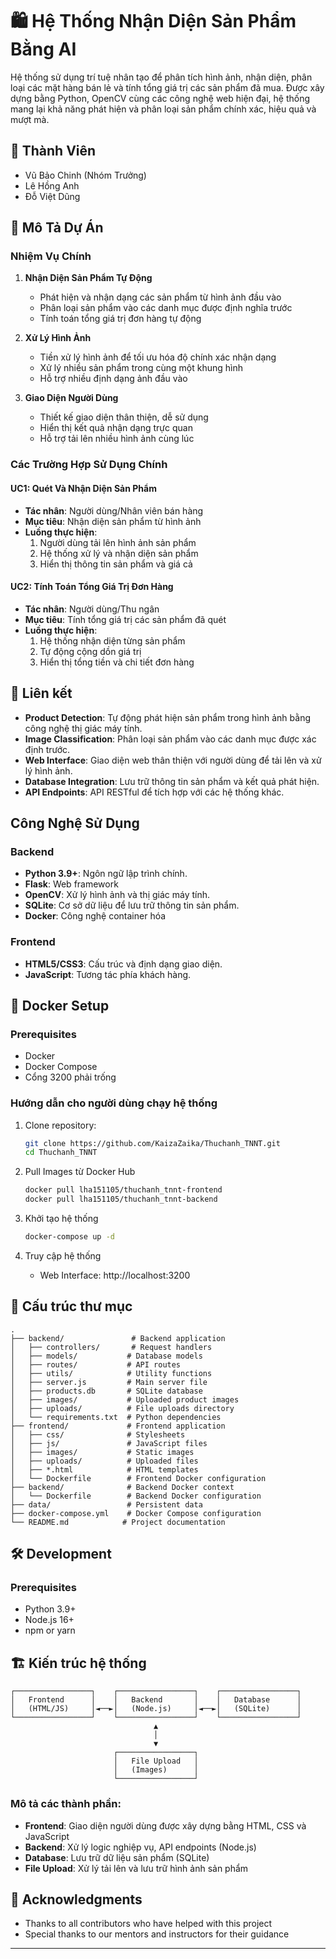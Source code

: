 # 🛍️ Hệ Thống Nhận Diện Sản Phẩm Bằng AI

Hệ thống sử dụng trí tuệ nhân tạo để phân tích hình ảnh, nhận diện, phân loại các mặt hàng bán lẻ và tính tổng giá trị các sản phẩm đã mua. Được xây dựng bằng Python, OpenCV cùng các công nghệ web hiện đại, hệ thống mang lại khả năng phát hiện và phân loại sản phẩm chính xác, hiệu quả và mượt mà.

## 👥 Thành Viên

- Vũ Bảo Chinh (Nhóm Trưởng)
- Lê Hồng Anh
- Đỗ Việt Dũng

## 📝 Mô Tả Dự Án

### Nhiệm Vụ Chính
1. **Nhận Diện Sản Phẩm Tự Động**
   - Phát hiện và nhận dạng các sản phẩm từ hình ảnh đầu vào
   - Phân loại sản phẩm vào các danh mục được định nghĩa trước
   - Tính toán tổng giá trị đơn hàng tự động

2. **Xử Lý Hình Ảnh**
   - Tiền xử lý hình ảnh để tối ưu hóa độ chính xác nhận dạng
   - Xử lý nhiều sản phẩm trong cùng một khung hình
   - Hỗ trợ nhiều định dạng ảnh đầu vào

3. **Giao Diện Người Dùng**
   - Thiết kế giao diện thân thiện, dễ sử dụng
   - Hiển thị kết quả nhận dạng trực quan
   - Hỗ trợ tải lên nhiều hình ảnh cùng lúc

### Các Trường Hợp Sử Dụng Chính

#### UC1: Quét Và Nhận Diện Sản Phẩm
- **Tác nhân**: Người dùng/Nhân viên bán hàng
- **Mục tiêu**: Nhận diện sản phẩm từ hình ảnh
- **Luồng thực hiện**:
  1. Người dùng tải lên hình ảnh sản phẩm
  2. Hệ thống xử lý và nhận diện sản phẩm
  3. Hiển thị thông tin sản phẩm và giá cả

#### UC2: Tính Toán Tổng Giá Trị Đơn Hàng
- **Tác nhân**: Người dùng/Thu ngân
- **Mục tiêu**: Tính tổng giá trị các sản phẩm đã quét
- **Luồng thực hiện**:
  1. Hệ thống nhận diện từng sản phẩm
  2. Tự động cộng dồn giá trị
  3. Hiển thị tổng tiền và chi tiết đơn hàng



## 🚀 Liên kết

- **Product Detection**: Tự động phát hiện sản phẩm trong hình ảnh bằng công nghệ thị giác máy tính.
- **Image Classification**: Phân loại sản phẩm vào các danh mục được xác định trước.
- **Web Interface**: Giao diện web thân thiện với người dùng để tải lên và xử lý hình ảnh.
- **Database Integration**: Lưu trữ thông tin sản phẩm và kết quả phát hiện.
- **API Endpoints**: API RESTful để tích hợp với các hệ thống khác.

## Công Nghệ Sử Dụng

### Backend
- **Python 3.9+**: Ngôn ngữ lập trình chính.
- **Flask**: Web framework
- **OpenCV**: Xử lý hình ảnh và thị giác máy tính.
- **SQLite**: Cơ sở dữ liệu để lưu trữ thông tin sản phẩm.
- **Docker**: Công nghệ container hóa

### Frontend
- **HTML5/CSS3**: Cấu trúc và định dạng giao diện.
- **JavaScript**: Tương tác phía khách hàng.

## 🐳 Docker Setup

### Prerequisites
- Docker
- Docker Compose
- Cổng 3200 phải trống

### Hướng dẫn cho người dùng chạy hệ thống

1. Clone repository:
   ```bash
   git clone https://github.com/KaizaZaika/Thuchanh_TNNT.git
   cd Thuchanh_TNNT
   ```

2. Pull Images từ Docker Hub
   ```bash
   docker pull lha151105/thuchanh_tnnt-frontend
   docker pull lha151105/thuchanh_tnnt-backend
   ```

3. Khởi tạo hệ thống
   ```bash
   docker-compose up -d
   ```
4. Truy cập hệ thống
   - Web Interface: http://localhost:3200

   

## 📂 Cấu trúc thư mục

```
.
├── backend/               # Backend application
│   ├── controllers/       # Request handlers
│   ├── models/           # Database models
│   ├── routes/           # API routes
│   ├── utils/            # Utility functions
│   ├── server.js         # Main server file
│   ├── products.db       # SQLite database
│   ├── images/           # Uploaded product images
│   ├── uploads/          # File uploads directory
│   └── requirements.txt  # Python dependencies
├── frontend/             # Frontend application
│   ├── css/              # Stylesheets
│   ├── js/               # JavaScript files
│   ├── images/           # Static images
│   ├── uploads/          # Uploaded files
│   ├── *.html            # HTML templates
│   └── Dockerfile        # Frontend Docker configuration
├── backend/              # Backend Docker context
│   └── Dockerfile        # Backend Docker configuration
├── data/                 # Persistent data
├── docker-compose.yml    # Docker Compose configuration
└── README.md            # Project documentation
```

## 🛠️ Development

### Prerequisites
- Python 3.9+
- Node.js 16+
- npm or yarn




## 🏗️ Kiến trúc hệ thống

```
┌─────────────────┐    ┌─────────────────┐    ┌─────────────────┐
│   Frontend      │    │   Backend       │    │   Database      │
│   (HTML/JS)     │◄──►│   (Node.js)     │◄──►│   (SQLite)      │
└─────────────────┘    └─────────────────┘    └─────────────────┘
                                ▲
                                │
                                ▼
                       ┌─────────────────┐
                       │   File Upload   │
                       │   (Images)      │
                       └─────────────────┘
```

### Mô tả các thành phần:
- **Frontend**: Giao diện người dùng được xây dựng bằng HTML, CSS và JavaScript
- **Backend**: Xử lý logic nghiệp vụ, API endpoints (Node.js)
- **Database**: Lưu trữ dữ liệu sản phẩm (SQLite)
- **File Upload**: Xử lý tải lên và lưu trữ hình ảnh sản phẩm

## 🙏 Acknowledgments

- Thanks to all contributors who have helped with this project
- Special thanks to our mentors and instructors for their guidance

---


